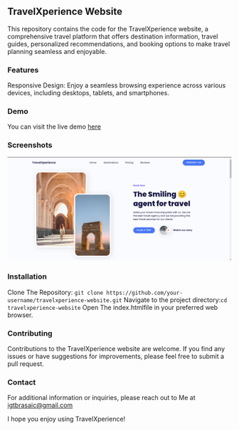 ## TravelXperience Website 

This repository contains the code for the TravelXperience website, a comprehensive travel platform that offers destination information, travel guides, personalized recommendations, and booking options to make travel planning seamless and enjoyable.

### Features

Responsive Design:  Enjoy a seamless browsing experience across various devices, including desktops, tablets, and smartphones.

### Demo 

You can visit the live demo <a href='https://youssefsaki.github.io/travelxperience-website/'>here</a>

### Screenshots

<img src='./pics/Screenshot%20from%202023-06-11%2017-36-00.png' alt='This is A Screenshot For My Website' />

### Installation

Clone The Repository: `git clone https://github.com/your-username/travelxperience-website.git`
Navigate to the project directory:`cd travelxperience-website`
Open The index.htmlfile in your preferred web browser.

### Contributing

Contributions to the TravelXperience website are welcome. If you find any issues or have suggestions for improvements, please feel free to submit a pull request.

### Contact

For additional information or inquiries, please reach out to Me at igtbrasaic@gmail.com

I hope you enjoy using TravelXperience!
